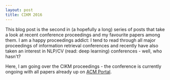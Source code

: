 ```yaml
---
layout: post
title: CIKM 2016
---
```


This blog post is the second in (a hopefully a long) series of posts that take a look at recent conference proceedings
and my favourite papers among them. I am a happy proceedings addict: I tend to read through all major proceedings of information
retrieval conferences and recently have also taken an interest in NLP/CV (read: deep learning) conferences - well, who hasn't? 

Here, I am going over the CIKM proceedings - the conference is currently ongoing with all papers already up on [ACM Portal](http://dl.acm.org/citation.cfm?id=2983323).

